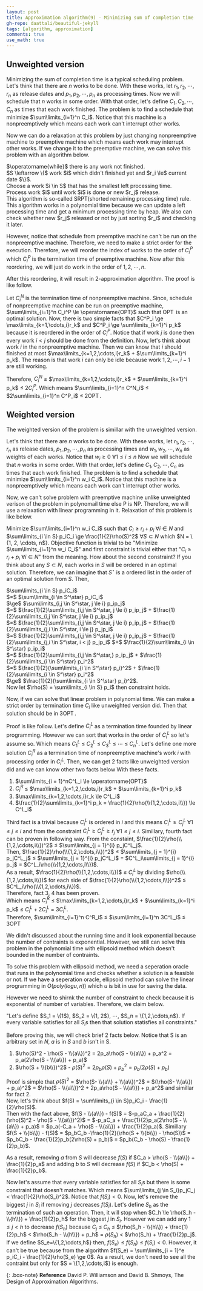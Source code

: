 ```yaml
---
layout: post
title: Approximation algorithm(9) - Minimizing sum of completion time
gh-repo: daattali/beautiful-jekyll
tags: [algorithm, approximation]
comments: true
use_math: true
---
```


## Unweighted version

Minimizing the sum of completion time is a typical scheduling problem.
Let's think that there are $n$ works to be done.
With these works, let $r_1, r_2, \cdots, r_n$ as release dates and $p_1, p_2, \cdots, p_n$ as processing times.
Now we will schedule that $n$ works in some order.
With that order, let's define $C_1, C_2, \cdots, C_n$ as times that each work finished.
The problem is to find a schedule that minimize $\sum\limits_{i=1}^n C_i$.
Notice that this machine is a nonpreemptively which means each work can't interrupt other works.

Now we can do a relaxation at this problem by just changing nonpreemptive machine to preemptive machine which means each work may interrupt other works.
If we change it to the preemptive machine, we can solve this problem with an algorithm below.

<div class="algorithm">
    $\operatorname{while}$ there is any work not finished.<br>
    <div class="algorithm">
        $S \leftarrow \{$ work $i$ which didn't finished yet and $r_i \le$ current date $\}$.<br>
        Choose a work $i \in S$ that has the smallest left processing time.<br>
        Process work $i$ until work $i$ is done or new $r_j$ release.<br>
    </div>
</div>
This algorithm is so-called SRPT(shorted remaining processing time) rule.
This algorithm works in a polynomial time because we can update a left processing time and get a minimum processing time by heap.
We also can check whether new $r_j$ released or not by just sorting $r_i$ and checking it later.

However, notice that schedule from preemptive machine can't be run on the nonpreemptive machine.
Therefore, we need to make a strict order for the execution.
Therefore, we will reorder the index of works to the order of $C_i^P$ which $C_i^P$ is the termination time of preemptive machine.
Now after this reordering, we will just do work in the order of $1,2,\cdots,n$.

After this reordering, it will result in $2$-approximation algorithm.
The proof is like follow.

Let $C_i^N$ is the termination time of nonpreemptive machine.
Since, schedule of nonpreemptive machine can be run on preemptive machine, $\sum\limits_{i=1}^n C_i^P \le \operatorname{OPT}$ such that $\operatorname{OPT}$ is an optimal solution.
Now, there is two simple facts that $C^P_i \ge \max\limits_{k=1,\cdots,i}r_k$ and $C^P_i \ge \sum\limits_{k=1}^i p_k$ because it is reordered in the order of $C^P_i$.
Notice that if work $j$ is done then every work $i < j$ should be done from the definition.
Now, let's think about work $i$ in the nonpreemptive machine.
Then we can know that $i$ should finished at most $\max\limits_{k=1,2,\cdots,i}r_k$ $+$ $\sum\limits_{k=1}^i p_k$.
The reason is that work $i$ can only be idle because work $1, 2, \cdots, i - 1$ are still working.

Therefore, $C^N_i$ $\le$ $\max\limits_{k=1,2,\cdots,i}r_k$ $+$ $\sum\limits_{k=1}^i p_k$ $\le$ $2C^P_i$.
Which means $\sum\limits_{i=1}^n C^N_i$ $\le$ $2\sum\limits_{i=1}^n C^P_i$ $\le$ $2\operatorname{OPT}$.

## Weighted version
The weighted version of the problem is simillar with the unweighted version.

Let's think that there are $n$ works to be done.
With these works, let $r_1, r_2, \cdots, r_n$ as release dates, $p_1, p_2, \cdots, p_n$ as processing times and $w_1, w_2, \cdots, w_n$ as weights of each works.
Notice that $w_i \ge 0$ $\forall 1 \le i \le n$
Now we will schedule that $n$ works in some order.
With that order, let's define $C_1, C_2, \cdots, C_n$ as times that each work finished.
The problem is to find a schedule that minimize $\sum\limits_{i=1}^n w_i C_i$.
Notice that this machine is a nonpreemptively which means each work can't interrupt other works.

Now, we can't solve problem with preemptive machine unlike unweighted verison of the problem in polynomail time else P is NP.
Therefore, we will use a relaxation with linear programming in it.
Relaxation of this problem is like below.

Minimize $\sum\limits_{i=1}^n w_i C_i$ such that $C_i \ge r_i + p_i$ $\forall i \in N$ and $\sum\limits_{i \in S} p_iC_i \ge \frac{1}{2}\rho(S)^2$ $\forall S \subset N$ which $N = \\{1, 2, \cdots, n$}.
Objective function is trivial to be "Minimize $\sum\limits_{i=1}^n w_i C_i$" and first constraint is trivial either that "$C_i \ge r_i + p_i$ $\forall i \in N$" from the meaning.
How about the second constraint?
If you think about any $S \subset N$, each works in $S$ will be ordered in an optimal solution.
Therefore, we can imagine that $S^\star$ is a ordered list in the order of an optimal solution from $S$.
Then, <br>
<div style="algin=center;">
        $\sum\limits_{i \in S} p_iC_i$ <br>
        $=$ $\sum\limits_{i \in S^\star} p_iC_i$ <br>
        $\ge$ $\sum\limits_{i,j \in S^\star, j \le i} p_ip_j$ <br>
        $=$ $\frac{1}{2}\sum\limits_{i,j \in S^\star, j \le i} p_ip_j$ + $\frac{1}{2}\sum\limits_{i,j \in S^\star, j \le i} p_ip_j$<br>
        $=$ $\frac{1}{2}\sum\limits_{i,j \in S^\star, j \le i} p_ip_j$ + $\frac{1}{2}\sum\limits_{j,i \in S^\star, i \le j} p_jp_i$<br>
        $=$ $\frac{1}{2}\sum\limits_{i,j \in S^\star, j \le i} p_ip_j$ + $\frac{1}{2}\sum\limits_{j,i \in S^\star, i < j} p_jp_i$ $+$ $\frac{1}{2}\sum\limits_{i \in S^\star} p_ip_i$<br>
        $=$ $\frac{1}{2}\sum\limits_{i,j \in S^\star,} p_ip_j$ + $\frac{1}{2}\sum\limits_{i \in S^\star} p_i^2$ <br>
        $=$ $\frac{1}{2}(\sum\limits_{i \in S^\star} p_i)^2$ + $\frac{1}{2}\sum\limits_{i \in S^\star} p_i^2$ <br>
        $\ge$ $\frac{1}{2}(\sum\limits_{i \in S^\star} p_i)^2$.<br>
</div>
Now let $\rho(S) = \sum\limits_{i \in S} p_i$ then constraint holds.

Now, if we can solve that linear problem in polynomial time.
We can make a strict order by termination time $C_i$ like unweighted version did.
Then that solution should be in $3\operatorname{OPT}$.

Proof is like follow.
Let's define $C^L_i$ as a termination time founded by linear programming.
However we can sort that works in the order of $C^L_i$ so let's assume so.
Which means $C^L_1$ $\le$ $C^L_2$ $\le$ $C^L_3$ $\le$ $\cdots$ $\le$ $C^L_n$.
Let's define one more solution $C^R_i$ as a termination time of nonpreemptive machine's work $i$ with processing order in $C^L_i$.
Then, we can get 2 facts like unweighted version did and we can know other two facts below With these facts.

1. $\sum\limits_{i = 1}^nC^L_i \le \operatorname{OPT}$<br>
2. $C^R_i$ $\le$ $\max\limits_{k=1,2,\cdots,i}r_k$ $+$ $\sum\limits_{k=1}^i p_k$
3. $\max\limits_{k=1,2,\cdots,i}r_k  \le C^L_i$<br>
4. $\frac{1}{2}\sum\limits_{k=1}^i p_k = \frac{1}{2}\rho(\\{1,2,\cdots,i\\}) \le C^L_i$

Third fact is a trivial because $C^L_i$ is ordered in $i$ and this means $C^L_i \ge C^L_j$ $\forall 1 \le j \le i$ and from the constraint $C^L_i \ge C^L_j \ge r_j$ $\forall 1 \le j \le i$.
Simillary, fourth fact can be proven in following way.
From the constaint, $\frac{1}{2}\rho(\\{1,2,\cdots,i\\})^2$ $\le$ $\sum\limits_{j = 1}^{i} p_jC^L_j$.<br>
Then, $\frac{1}{2}\rho(\\{1,2,\cdots,i\\})^2$ $\le$ $\sum\limits_{j = 1}^{i} p_jC^L_j$ $\le$ $\sum\limits_{j = 1}^{i} p_jC^L_i$ $=$ $C^L_i\sum\limits_{j = 1}^{i} p_j$ $=$ $C^L_i\rho(\\{1,2,\cdots,i\\})$.<br>
As a result, $\frac{1}{2}\rho(\\{1,2,\cdots,i\\})$ $\le$ $C^L_i$ by dividing $\rho(\\{1,2,\cdots,i\\})$ for each side of $\frac{1}{2}\rho(\\{1,2,\cdots,i\\})^2$ $\le$ $C^L_i\rho(\\{1,2,\cdots,i\\})$.<br>
Therefore, fact 3, 4 has been proven.<br>
Which means $C^R_i$ $\le$ $\max\limits_{k=1,2,\cdots,i}r_k$ $+$ $\sum\limits_{k=1}^i p_k$ $\le$ $C^L_i + 2C^L_i$ $=$ $3C^L_i$.<br>
Therefore, $\sum\limits_{i=1}^n C^R_i$ $\le$ $\sum\limits_{i=1}^n 3C^L_i$ $\le$ $3\operatorname{OPT}$

We didn't discussed about the running time and it look exponential because the number of contraints is exponential.
However, we still can solve this problem in the polynomial time with ellipsoid method which doesn't bounded in the number of contraints.

To solve this problem with ellipsoid method, we need a seperation oracle that runs in the polynomial time and checks whether a solution is a feasible or not.
If we have a seperation oracle, ellipsoid method can solve the linear programming in $O(poly(log u, n))$ which $u$ is bit in use for saving the data.

However we need to shirnk the number of constraint to check because it is exponential of number of variables.
Therefore, we claim below.

"Let's define $S_1 = \\{1$}, $S_2 = \\{1, 2$}, $\cdots$, $S_n = \\{1,2,\cdots,n$}.
If every variable satisfies for all $S_i$s then that solution statisfies all constraints."

Before proving this, we will check brief 2 facts below.
Notice that S is an arbitrary set in $N$, $a$ is in $S$ and $b$ isn't in S.<br>
1. $\rho(S)^2 - \rho(S - \\{a\\})^2 = 2p_a\rho(S - \\{a\\}) + p_a^2 = p_a(2\rho(S - \\{a\\}) + p_a)$<br>
1. $\rho(S + \\{b\\})^2$ - $\rho(S)^2 =  2p_b\rho(S) + p_b^2 =  p_b(2\rho(S) + p_b)$<br>

Proof is simple that $\rho(S)^2$ $=$ $\rho(S- \\{a\\} + \\{a\\})^2$ $=$ $(\rho(S- \\{a\\}) + p_a)^2$ $=$ $\rho(S - \\{a\\})^2 + 2p_a\rho(S - \\{a\\}) + p_a^2$ and simillar for fact 2.<br>
Now, let's think about $f(S) = \sum\limits_{i \in S}p_iC_i - \frac{1}{2}\rho(S)$.<br>
Then with the fact above, $f(S - \\{a\\}) - f(S)$ $=$ $-p_aC_a + \frac{1}{2}(\rho(S)^2 - \rho(S - \\{a\\})^2)$ $=$ $-p_aC_a + \frac{1}{2}p_a(2\rho(S - \\{a\\}) + p_a)$ $=$ $p_a(-C_a + \rho(S - \\{a\\}) + \frac{1}{2}p_a)$.
Simillary $f(S + \\{b\\}) - f(S)$ $=$ $p_bC_b -\frac{1}{2}(\rho(S + \\{b\\}) - \rho(S))$ $=$ $p_bC_b - \frac{1}{2}p_b(2\rho(S) + p_b)$ $=$ $p_b(C_b - \rho(S) - \frac{1}{2}p_b)$.

As a result, removing $a$ from $S$ will decrease $f(S)$ if $C_a > \rho(S - \\{a\\}) + \frac{1}{2}p_a$ and
adding $b$ to $S$ will decrease $f(S)$ if $C_b < \rho(S) + \frac{1}{2}p_b$.

Now let's assume that every variable satisfies for all $S_i$s but there is some constraint that doesn't matches.
Which means $\sum\limits_{j \in S_i}p_jC_j < \frac{1}{2}\rho(S_i)^2$.
Notice that $f(S_i) < 0$.
Now, let's remove the biggest $j$ in $S_i$ if removing $j$ decreases $f(S_i)$.
Let's define $S_h$ as the termination of such an operation.
Then, it will stop when $C_h \le \rho(S_h - \\{h\\}) + \frac{1}{2}p_h$ for the biggest $j$ in $S_i$.
However we can add any $1 \le j < h$ to decrease $f(S_h)$ because $C_j$ $\le$ $C_h$ $\le$ $\rho(S_h - \\{h\\}) + \frac{1}{2}p_h$ $<$ $\rho(S_h - \\{h\\}) + p_h$ $=$ $\rho(S_h)$ $<$ $\rho(S_h) + \frac{1}{2}p_j$.
If we define $S_e=\\{1,2,\cdots,h$} then, $f(S_e) \le f(S_h) \le f(S_i) < 0$.
However, it can't be true because from the algorithm $f(S_e) = \sum\limits_{i = 1}^e p_iC_i - \frac{1}{2}\rho(S_e) \ge 0$.
As a result, we don't need to see all the contraint but only for $S = \\{1,2,\cdots,i$} is enough.

{: .box-note}
**Reference** David P. Williamson and David B. Shmoys, The Design of Approximation Algorithms.